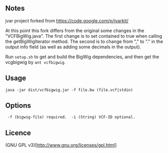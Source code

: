 Notes
-----

jvar project forked from https://code.google.com/p/jvarkit/

At this point this fork differs from the original some changes in the "VCFBigWig.java". The first change is to set contained to true when calling the getBigWigIterator method. The second is to change from "," to "." in the output info field (as well as adding some decimals in the output).

Run `setup.sh` to get and build the BigWig dependencies, and then get the vcgbigwig by `ant vcfbigwig`.

Usage
-----

`java -jar dist/vcfbigwig.jar -f file.bw (file.vcf|stdin)`

Options
-------

` -f (bigwig-file) required.
 -i (String) VCF-ID optional. `


Licence
-------

(GNU GPL v3)[http://www.gnu.org/licenses/gpl.html]
